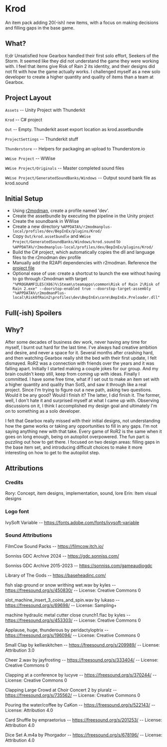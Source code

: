 # Krod

An item pack adding 20(-ish) new items, with a focus on making decisions and filling gaps in the base game.

## What?

tl;dr Unsatisfied how Gearbox handled their first solo effort, Seekers of the Storm. It seemed like they did not understand the game they were working with. I feel that items give Risk of Rain 2 its identity, and their designs did not fit with how the game actually works. I challenged myself as a new solo developer to create a higher quantity and quality of items than a team at Gearbox.

## Project Layout

`Assets` -- Unity Project with Thunderkit

`Krod` -- C# project

`Out` -- Empty. Thunderkit asset export location as krod.assetbundle

`ProjectSettings` -- Thunderkit stuff

`Thunderstore` -- Helpers for packaging an upload to Thunderstore.io

`WWise Project` -- WWise

`WWise Project/Originals` -- Master completed sound files

`WWise Project/GeneratedSoundBanks/Windows` -- Output sound bank file as krod.sound

## Initial Setup

- Using [r2modman](https://r2modman.com/), create a profile named 'dev'.
- Create the assetbundle by executing the pipeline in the Unity project
- Create the soundbank in WWise
- Create a new directory `%APPDATA%/r2modmanplus-local/profiles/dev/BepInEx/plugins/Krod/`
- Copy `Out/krod.assetbundle` and `WWise Project/GeneratedSoundBanks/Windows/krod.sound` to `%APPDATA%/r2modmanplus-local/profiles/dev/BepInEx/plugins/Krod/`
- Build the C# project, which automatically copies the dll and language files to the r2modman dev profile
- Manually add the R2API dependencies with r2modman. Reference the [project file](Krod/Krod.csproj)
- Optional ease of use: create a shortcut to launch the exe without having to go through r2modman with target `"%PROGRAMFILES(X86)%\Steam\steamapps\common\Risk of Rain 2\Risk of Rain 2.exe" --doorstop-enabled true --doorstop-target-assembly "%APPDATA%\r2modmanPlus-local\RiskOfRain2\profiles\dev\BepInEx\core\BepInEx.Preloader.dll"`

## Full(-ish) Spoilers

## Why?

After some decades of business dev work, never having any time for myself, I burnt out hard for the last time. I've always had creative ambition and desire, and never a space for it. Several months after crashing hard, and then watching Gearbox really shit the bed with their first update, I felt dismayed. RoR2 was a connection with friends over the years and it was falling apart. Initially I started making a couple jokes for our group. And my brain couldn't keep still, keep from coming up with ideas. Finally I committed. I have some free time, what if I set out to make an item set with a higher quantity and quality than SotS, and saw it through like a real project. Since I'm trying to figure out a new path, asking two questions. Would it be any good? Would I finish it? The latter, I did finish it. The former, well, I don't hate it and surprised myself at what I came up with. Observing discussions on it, I think I accomplished my design goal and ultimately I'm on to something as a solo developer.

I felt that Gearbox really missed with their initial designs, not understanding how the game works or taking any opportunities to fill in any gaps. I'm not saying anything new with that take. Every game of RoR2 is the same when it goes on long enough, being on autopilot overpowered. The fun part is puzzling out how to get there. I focused on two design areas: filling gaps in the base item set, and introducing difficult choices to make it more interesting on how to get to the autopilot step.

## Attributions

### Credits

Rory: Concept, item designs, implementation, sound, lore
Erin: Item visual designs

### Logo font

IvySoft Variable -- https://fonts.adobe.com/fonts/ivysoft-variable

### Sound Attributions

FilmCow Sound Packs -- https://filmcow.itch.io/

Sonniss GDC Archive 2024 -- https://gdc.sonniss.com/

Sonniss GDC Archive 2015-2023 -- https://sonniss.com/gameaudiogdc

Library of The Gods -- https://baseheadinc.com/

fish slap ground or snow writhing wet.wav by kyles -- https://freesound.org/s/450830/ -- License: Creative Commons 0

slot_machine_insert_3_coins_and_spin.wav by lukaso -- https://freesound.org/s/69698/ -- License: Sampling+

machine hydraulic metal cutter close crunch1.flac by kyles -- https://freesound.org/s/453303/ -- License: Creative Commons 0

Applause, huge, thunderous by peridactyloptrix -- https://freesound.org/s/196094/ -- License: Creative Commons 0

Small Clap by kellieskitchen -- https://freesound.org/s/209989/ -- License: Attribution 3.0

Cheer 2.wav by jayfrosting -- https://freesound.org/s/333404/ -- License: Creative Commons 0

Clapping at a conference by lucyve -- https://freesound.org/s/370244/ -- License: Creative Commons 0

Clapping Large Crowd at Choir Concert 2 by pluralz -- https://freesound.org/s/735562/ -- License: Creative Commons 0

Pouring the water/coffee by CaKon -- https://freesound.org/s/522143/ -- License: Attribution 4.0

Card Shuffle by empraetorius -- https://freesound.org/s/201253/ -- License: Attribution 4.0

Dice Set A.m4a by Phorgador -- https://freesound.org/s/678196/ -- License: Attribution 4.0
